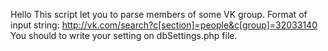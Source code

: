 Hello
This script let you to parse members of some VK group.
Format of input string: http://vk.com/search?c[section]=people&c[group]=32033140
You should to write your setting on dbSettings.php file.
